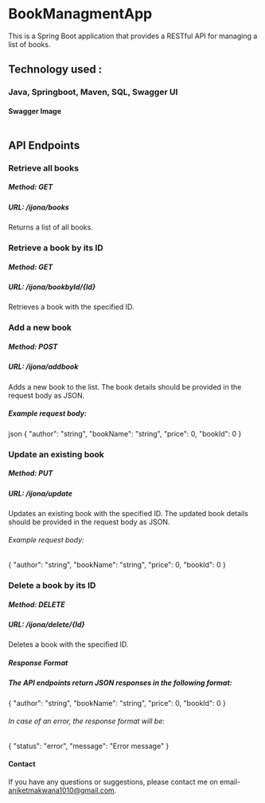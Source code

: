 # BookManagmentApp
This is a Spring Boot application that provides a RESTful API for managing a list of books. 
## Technology used :
### Java, Springboot, Maven, SQL, Swagger UI

#### Swagger Image
<img src="https://i.ibb.co/SfMLFqM/swagger-image.png" alt="">

## API Endpoints
### Retrieve all books
##### Method: GET
##### URL: /ijona/books
Returns a list of all books.

### Retrieve a book by its ID
##### Method: GET
##### URL: /ijona/bookbyId/{Id}
Retrieves a book with the specified ID.

### Add a new book
 ##### Method: POST
##### URL: /ijona/addbook
Adds a new book to the list. The book details should be provided in the request body as JSON.

##### Example request body:

json
{
  "author": "string",
  "bookName": "string",
  "price": 0,
  "bookId": 0
}


### Update an existing book
##### Method: PUT
##### URL: /ijona/update
Updates an existing book with the specified ID. The updated book details should be provided in the request body as JSON.

###### Example request body:

{
  "author": "string",
  "bookName": "string",
  "price": 0,
  "bookId": 0
}



### Delete a book by its ID
##### Method: DELETE
##### URL: /ijona/delete/{Id}
Deletes a book with the specified ID.

##### Response Format
##### The API endpoints return JSON responses in the following format:

{
  "author": "string",
  "bookName": "string",
  "price": 0,
  "bookId": 0
}

###### In case of an error, the response format will be:


{
  "status": "error",
  "message": "Error message"
}


#### Contact
If you have any questions or suggestions, please contact me on email- aniketmakwana1010@gmail.com.





